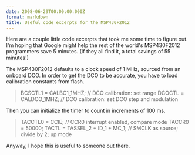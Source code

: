 ```yaml
---
date: 2008-06-29T00:00:00.000Z
format: markdown
title: Useful code excerpts for the MSP430F2012
---
```


Here are a couple little code excerpts that took me some time to figure out. I'm hoping that Google might help the rest of the world's MSP430F2012 programmers save 5 minutes. (If they all find it, a total savings of 55 minutes!)

The MSP430F2012 defaults to a clock speed of 1 MHz, sourced from an onboard DCO. In order to get the DCO to be accurate, you have to load calibration constants from flash.

<blockquote>BCSCTL1 = CALBC1_1MHZ;          // DCO calibration: set range
DCOCTL = CALDCO_1MHZ;           // DCO calibration: set DCO step and modulation</blockquote>

Then you can initialize the timer to count in increments of 100 ms. 

<blockquote>TACCTL0 = CCIE;         // CCR0 interrupt enabled, compare mode
TACCR0 = 50000;
TACTL = TASSEL_2 + ID_1 + MC_1; // SMCLK as source; divide by 2; up mode
</blockquote>

Anyway, I hope this is useful to someone out there.
